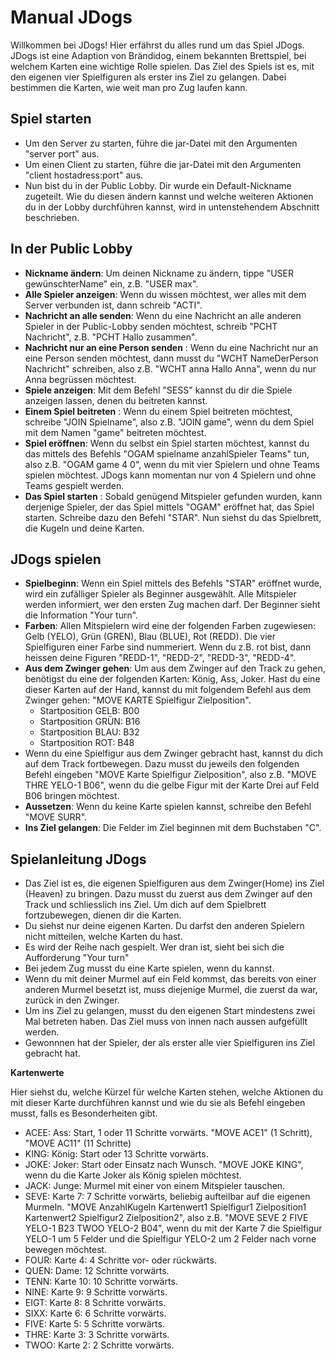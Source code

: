 #  Manual JDogs
Willkommen bei JDogs! Hier erfährst du alles rund um das Spiel JDogs. JDogs ist eine Adaption von Brändidog, einem bekannten Brettspiel, bei welchem Karten eine wichtige Rolle spielen. Das Ziel des Spiels ist es, mit den eigenen vier Spielfiguren als erster ins Ziel zu gelangen. Dabei bestimmen die Karten, wie weit man pro Zug laufen kann. 

## Spiel starten
- Um den Server zu starten, führe die jar-Datei mit den Argumenten "server port" aus. 
- Um einen Client zu starten, führe die jar-Datei mit den Argumenten "client hostadress:port" aus. 
- Nun bist du in der Public Lobby. Dir wurde ein Default-Nickname zugeteilt. Wie du diesen ändern kannst und welche weiteren Aktionen du in der Lobby durchführen kannst, wird in untenstehendem Abschnitt beschrieben. 

## In der Public Lobby
- **Nickname ändern**: Um deinen Nickname zu ändern, tippe "USER gewünschterName" ein, z.B. "USER max".
- **Alle Spieler anzeigen**: Wenn du wissen möchtest, wer alles mit dem Server verbunden ist, dann schreib "ACTI". 
- **Nachricht an alle senden**: Wenn du eine Nachricht an alle anderen Spieler in der Public-Lobby senden möchtest, schreib "PCHT Nachricht", z.B. "PCHT Hallo zusammen".
- **Nachricht nur an eine Person senden** : Wenn du eine Nachricht nur an eine Person senden möchtest, dann musst du "WCHT NameDerPerson Nachricht" schreiben, also z.B. "WCHT anna Hallo Anna", wenn du nur Anna begrüssen möchtest. 
- **Spiele anzeigen**: Mit dem Befehl "SESS" kannst du dir die Spiele anzeigen lassen, denen du beitreten kannst.
- **Einem Spiel beitreten** : Wenn du einem Spiel beitreten möchtest, schreibe "JOIN Spielname", also z.B. "JOIN game", wenn du dem Spiel mit dem Namen "game" beitreten möchtest. 
- **Spiel eröffnen**: Wenn du selbst ein Spiel starten möchtest, kannst du das mittels des Befehls "OGAM spielname anzahlSpieler Teams" tun, also z.B. "OGAM game 4 0", wenn du mit vier Spielern und ohne Teams spielen möchtest. JDogs kann momentan nur von 4 Spielern und ohne Teams gespielt werden. 
- **Das Spiel starten** : Sobald genügend Mitspieler gefunden wurden, kann derjenige Spieler, der das Spiel mittels "OGAM" eröffnet hat, das Spiel starten. Schreibe dazu den Befehl "STAR". Nun siehst du das Spielbrett, die Kugeln und deine Karten. 

## JDogs spielen
- **Spielbeginn**: Wenn ein Spiel mittels des Befehls "STAR" eröffnet wurde, wird ein zufälliger Spieler als Beginner ausgewählt. Alle Mitspieler werden informiert, wer den ersten Zug machen darf. Der Beginner sieht die Information "Your turn". 
- **Farben**: Allen Mitspielern wird eine der folgenden Farben zugewiesen: Gelb (YELO), Grün (GREN), Blau (BLUE), Rot (REDD). Die vier Spielfiguren einer Farbe sind nummeriert. Wenn du z.B. rot bist, dann heissen deine Figuren "REDD-1", "REDD-2", "REDD-3", "REDD-4". 
- **Aus dem Zwinger gehen**: Um aus dem Zwinger auf den Track zu gehen, benötigst du eine der folgenden Karten: König, Ass, Joker. Hast du eine dieser Karten auf der Hand, kannst du mit folgendem Befehl aus dem Zwinger gehen: "MOVE KARTE Spielfigur Zielposition". 
  - Startposition GELB: B00
  - Startposition GRÜN: B16
  - Startposition BLAU: B32
  - Startposition ROT: B48
- Wenn du eine Spielfigur aus dem Zwinger gebracht hast, kannst du dich auf dem Track fortbewegen. Dazu musst du jeweils den folgenden Befehl eingeben "MOVE Karte Spielfigur Zielposition", also z.B. "MOVE THRE YELO-1 B06", wenn du die gelbe Figur mit der Karte Drei auf Feld B06 bringen möchtest. 
- **Aussetzen**: Wenn du keine Karte spielen kannst, schreibe den Befehl "MOVE SURR".
- **Ins Ziel gelangen**: Die Felder im Ziel beginnen mit dem Buchstaben "C".

## Spielanleitung JDogs
- Das Ziel ist es, die eigenen Spielfiguren aus dem Zwinger(Home) ins Ziel (Heaven) zu bringen. Dazu musst du zuerst aus dem Zwinger auf den Track und schliesslich ins Ziel. Um dich auf dem Spielbrett fortzubewegen, dienen dir die Karten.
- Du siehst nur deine eigenen Karten. Du darfst den anderen Spielern nicht mitteilen, welche Karten du hast.
- Es wird der Reihe nach gespielt. Wer dran ist, sieht bei sich die Aufforderung "Your turn"
- Bei jedem Zug musst du eine Karte spielen, wenn du kannst. 
- Wenn du mit deiner Murmel auf ein Feld kommst, das bereits von einer anderen Murmel besetzt ist, muss diejenige Murmel, die zuerst da war, zurück in den Zwinger. 
- Um ins Ziel zu gelangen, musst du den eigenen Start mindestens zwei Mal betreten haben. Das Ziel muss von innen nach aussen aufgefüllt werden. 
- Gewonnnen hat der Spieler, der als erster alle vier Spielfiguren ins Ziel gebracht hat. 

**Kartenwerte**

Hier siehst du, welche Kürzel für welche Karten stehen, welche Aktionen du mit dieser Karte durchführen kannst und wie du sie als Befehl eingeben musst, falls es Besonderheiten gibt. 
  - ACEE: Ass: Start, 1 oder 11 Schritte vorwärts. "MOVE ACE1" (1 Schritt), "MOVE AC11" (11 Schritte)
  - KING: König: Start oder 13 Schritte vorwärts.
  - JOKE: Joker: Start oder Einsatz nach Wunsch. "MOVE JOKE KING", wenn du die Karte Joker als König spielen möchtest. 
  - JACK: Junge: Murmel mit einer von einem Mitspieler tauschen.
  - SEVE: Karte 7: 7 Schritte vorwärts, beliebig aufteilbar auf die eigenen Murmeln. "MOVE AnzahlKugeln Kartenwert1 Spielfigur1 Zielposition1 Kartenwert2 Spielfigur2 Zielposition2", also z.B. "MOVE SEVE 2 FIVE YELO-1 B23 TWOO YELO-2 B04", wenn du mit der Karte 7 die Spielfigur YELO-1 um 5 Felder und die Spielfigur YELO-2 um 2 Felder nach vorne bewegen möchtest. 
  - FOUR: Karte 4: 4 Schritte vor- oder rückwärts.
  - QUEN: Dame: 12 Schritte vorwärts.
  - TENN: Karte 10: 10 Schritte vorwärts.
  - NINE: Karte 9: 9 Schritte vorwärts.
  - EIGT: Karte 8: 8 Schritte vorwärts.
  - SIXX: Karte 6: 6 Schritte vorwärts.
  - FIVE: Karte 5: 5 Schritte vorwärts.
  - THRE: Karte 3: 3 Schritte vorwärts.
  - TWOO: Karte 2: 2 Schritte vorwärts.


